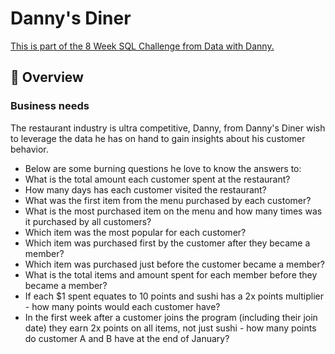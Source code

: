# Danny's Diner 
[This is part of the 8 Week SQL Challenge from Data with Danny.](https://8weeksqlchallenge.com/case-study-1/)
## 📌 Overview
### Business needs 
The restaurant industry is ultra competitive, Danny, from Danny's Diner wish to leverage the data he has on hand to gain insights about his customer behavior. 

* Below are some burning questions he love to know the answers to: 
* What is the total amount each customer spent at the restaurant?
* How many days has each customer visited the restaurant?
* What was the first item from the menu purchased by each customer?
* What is the most purchased item on the menu and how many times was it purchased by all customers?
* Which item was the most popular for each customer?
* Which item was purchased first by the customer after they became a member?
* Which item was purchased just before the customer became a member?
* What is the total items and amount spent for each member before they became a member?
* If each $1 spent equates to 10 points and sushi has a 2x points multiplier - how many points would each customer have?
* In the first week after a customer joins the program (including their join date) they earn 2x points on all items, not just sushi - how many points do customer A and B have at the end of January?

